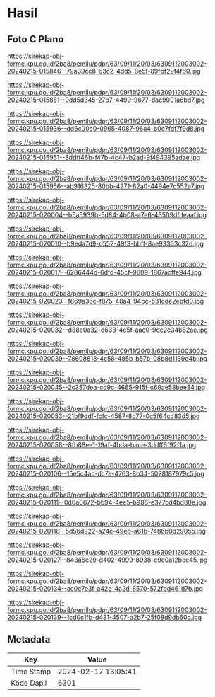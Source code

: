 # Hasil

## Foto C Plano

https://sirekap-obj-formc.kpu.go.id/2ba8/pemilu/pdpr/63/09/11/20/03/6309112003002-20240215-015846--79a39cc8-63c2-4dd5-8e5f-89fbf29f4f60.jpg

https://sirekap-obj-formc.kpu.go.id/2ba8/pemilu/pdpr/63/09/11/20/03/6309112003002-20240215-015851--0dd5d345-27b7-4499-9677-dac9001a6bd7.jpg

https://sirekap-obj-formc.kpu.go.id/2ba8/pemilu/pdpr/63/09/11/20/03/6309112003002-20240215-015936--dd6c00e0-0965-4087-96a4-b0e7fdf7f9d8.jpg

https://sirekap-obj-formc.kpu.go.id/2ba8/pemilu/pdpr/63/09/11/20/03/6309112003002-20240215-015951--8ddff46b-f47b-4c47-b2ad-9f494395adae.jpg

https://sirekap-obj-formc.kpu.go.id/2ba8/pemilu/pdpr/63/09/11/20/03/6309112003002-20240215-015956--ab916325-80bb-4271-82a0-4494e7c552a7.jpg

https://sirekap-obj-formc.kpu.go.id/2ba8/pemilu/pdpr/63/09/11/20/03/6309112003002-20240215-020004--b5a5939b-5d84-4b08-a7e6-43509dfdeaaf.jpg

https://sirekap-obj-formc.kpu.go.id/2ba8/pemilu/pdpr/63/09/11/20/03/6309112003002-20240215-020010--b9eda7d9-d552-49f3-bbff-8ae93363c32d.jpg

https://sirekap-obj-formc.kpu.go.id/2ba8/pemilu/pdpr/63/09/11/20/03/6309112003002-20240215-020017--6286444d-6dfd-45cf-9609-1867acffe944.jpg

https://sirekap-obj-formc.kpu.go.id/2ba8/pemilu/pdpr/63/09/11/20/03/6309112003002-20240215-020023--f869a36c-f875-48a4-94bc-531cde2ebfd0.jpg

https://sirekap-obj-formc.kpu.go.id/2ba8/pemilu/pdpr/63/09/11/20/03/6309112003002-20240215-020032--d88e0a32-d633-4e5f-aac0-9dc2c34b62ae.jpg

https://sirekap-obj-formc.kpu.go.id/2ba8/pemilu/pdpr/63/09/11/20/03/6309112003002-20240215-020039--78608818-4c58-485b-b57b-08b8d1139d4b.jpg

https://sirekap-obj-formc.kpu.go.id/2ba8/pemilu/pdpr/63/09/11/20/03/6309112003002-20240215-020045--2c357dea-cd9c-4665-915f-c69ae53bee54.jpg

https://sirekap-obj-formc.kpu.go.id/2ba8/pemilu/pdpr/63/09/11/20/03/6309112003002-20240215-020053--21bf9ddf-fcfc-4587-8c77-0c5f64cd83d5.jpg

https://sirekap-obj-formc.kpu.go.id/2ba8/pemilu/pdpr/63/09/11/20/03/6309112003002-20240215-020058--8fb88ee1-19af-4bda-bace-3ddff6f92f1a.jpg

https://sirekap-obj-formc.kpu.go.id/2ba8/pemilu/pdpr/63/09/11/20/03/6309112003002-20240215-020106--15e5c4ac-dc7e-4763-8b34-5028187979c5.jpg

https://sirekap-obj-formc.kpu.go.id/2ba8/pemilu/pdpr/63/09/11/20/03/6309112003002-20240215-020111--0d0a0672-bb94-4ee5-b986-e377cd4bd80e.jpg

https://sirekap-obj-formc.kpu.go.id/2ba8/pemilu/pdpr/63/09/11/20/03/6309112003002-20240215-020118--5d56d922-a24c-49eb-a61b-7486b0d29055.jpg

https://sirekap-obj-formc.kpu.go.id/2ba8/pemilu/pdpr/63/09/11/20/03/6309112003002-20240215-020127--843a6c29-d402-4999-8938-c9e0a12bee45.jpg

https://sirekap-obj-formc.kpu.go.id/2ba8/pemilu/pdpr/63/09/11/20/03/6309112003002-20240215-020134--ac0c7e3f-a42e-4a2d-8570-572fbd461d7b.jpg

https://sirekap-obj-formc.kpu.go.id/2ba8/pemilu/pdpr/63/09/11/20/03/6309112003002-20240215-020139--1cd0c1fb-d431-4507-a2b7-25f08d9db60c.jpg


## Metadata

| Key        | Value               |
| ---------- | ------------------- |
| Time Stamp | 2024-02-17 13:05:41 |
| Kode Dapil | 6301                |



